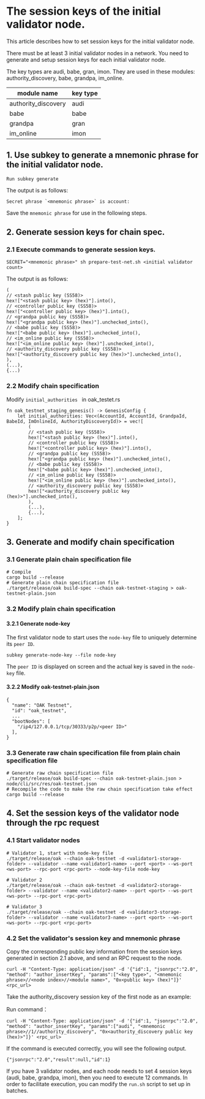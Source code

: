 # The session keys of the initial validator node.

This article describes how to set session keys for the initial validator node.

There must be at least 3 initial validator nodes in a network. You need to generate and setup session keys for each initial validator node.

The key types are audi, babe, gran, imon. They are used in these modules: authority_discovery, babe, grandpa, im_online.

| module name | key type |
| ---- | ---- |
| authority_discovery | audi |
| babe | babe |
| grandpa | gran |
| im_online | imon |

## 1. Use subkey to generate a mnemonic phrase for the initial validator node.

```
Run subkey generate
```

The output is as follows:
```
Secret phrase `<mnemonic phrase>` is account:
```

Save the `mnemonic phrase` for use in the following steps.

## 2. Generate session keys for chain spec.

### 2.1 Execute commands to generate session keys.

```
SECRET="<mnemonic phrase>" sh prepare-test-net.sh <initial validator count>
```

The output is as follows:
```
(
// <stash public key (SS58)>
hex!["<stash public key> (hex)"].into(),
// <controller public key (SS58)>
hex!["<controller public key> (hex)"].into(),
// <grandpa public key (SS58)>
hex!["<grandpa public key> (hex)"].unchecked_into(),
// <babe public key (SS58)>
hex!["<babe public key> (hex)"].unchecked_into(),
// <im_online public key (SS58)>
hex!["<im_online public key> (hex)"].unchecked_into(),
// <authority_discovery public key (SS58)>
hex!["<authority_discovery public key (hex)>"].unchecked_into(),
),
(...),
{...)
```

### 2.2 Modify chain specification

Modify `initial_authorities ` in oak_testet.rs

```
fn oak_testnet_staging_genesis() -> GenesisConfig {
	let initial_authorities: Vec<(AccountId, AccountId, GrandpaId, BabeId, ImOnlineId, AuthorityDiscoveryId)> = vec![
		(
		// <stash public key (SS58)>
		hex!["<stash public key> (hex)"].into(),
		// <controller public key (SS58)>
		hex!["<controller public key> (hex)"].into(),
		// <grandpa public key (SS58)>
		hex!["<grandpa public key> (hex)"].unchecked_into(),
		// <babe public key (SS58)>
		hex!["<babe public key> (hex)"].unchecked_into(),
		// <im_online public key (SS58)>
		hex!["<im_online public key> (hex)"].unchecked_into(),
		// <authority_discovery public key (SS58)>
		hex!["<authority_discovery public key (hex)>"].unchecked_into(),
		),
		(...),
		{...),
	];
}
```

## 3. Generate and modify chain specification

### 3.1 Generate plain chain specification file
```
# Compile
cargo build --release
# Generate plain chain specification file
./target/release/oak build-spec --chain oak-testnet-staging > oak-testnet-plain.json
```

### 3.2 Modify plain chain specification
#### 3.2.1 Generate node-key

The first validator node to start uses the `node-key` file to uniquely determine its `peer ID`.

```
subkey generate-node-key --file node-key
```
The `peer ID` is displayed on screen and the actual key is saved in the `node-key` file.

#### 3.2.2 Modify oak-testnet-plain.json
```
{
  "name": "OAK Testnet",
  "id": "oak_testnet",
  ...
  "bootNodes": [
    "/ip4/127.0.0.1/tcp/30333/p2p/<peer ID>"
  ],
}
```

### 3.3 Generate raw chain specification file from plain chain specification file
```
# Generate raw chain specification file
./target/release/oak build-spec --chain oak-testnet-plain.json > node/cli/src/res/oak-testnet.json
# Recompile the code to make the raw chain specification take effect
cargo build --release
```

## 4. Set the session keys of the validator node through the rpc request

### 4.1 Start validator nodes
```
# Validator 1, start with node-key file
./target/release/oak --chain oak-testnet -d <validator1-storage-folder> --validator --name <validator1-name> --port <port> --ws-port <ws-port> --rpc-port <rpc-port> --node-key-file node-key

# Validator 2
./target/release/oak --chain oak-testnet -d <validator2-storage-folder> --validator --name <validator2-name> --port <port> --ws-port <ws-port> --rpc-port <rpc-port>

# Validator 3
./target/release/oak --chain oak-testnet -d <validator3-storage-folder> --validator --name <validator3-name> --port <port> --ws-port <ws-port> --rpc-port <rpc-port>
```

### 4.2 Set the validator's session key and mnemonic phrase
Copy the corresponding public key information from the session keys generated in section 2.1 above, and send an RPC request to the node.

```
curl -H "Content-Type: application/json" -d '{"id":1, "jsonrpc":"2.0", "method": "author_insertKey", "params":["<key type>", "<mnemonic phrase>//<node index>//<module name>", "0x<public key> (hex)"]}' <rpc_url>
```

Take the authority_discovery session key of the first node as an example:

Run command：

```
curl -H "Content-Type: application/json" -d '{"id":1, "jsonrpc":"2.0", "method": "author_insertKey", "params":["audi", "<mnemonic phrase>//1//authority_discovery", "0x<authority_discovery public key (hex)>"]}' <rpc_url>
```

If the command is executed correctly, you will see the following output.
```
{"jsonrpc":"2.0","result":null,"id":1}
```

If you have 3 validator nodes, and each node needs to set 4 session keys (audi, babe, grandpa, imon), then you need to execute 12 commands. In order to facilitate execution, you can modify the `run.sh` script to set up in batches.
